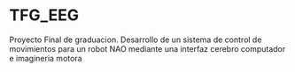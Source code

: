 # TFG_EEG
Proyecto Final de graduacion. Desarrollo de un sistema de control de movimientos para un robot NAO mediante una interfaz cerebro computador e imagineria motora
